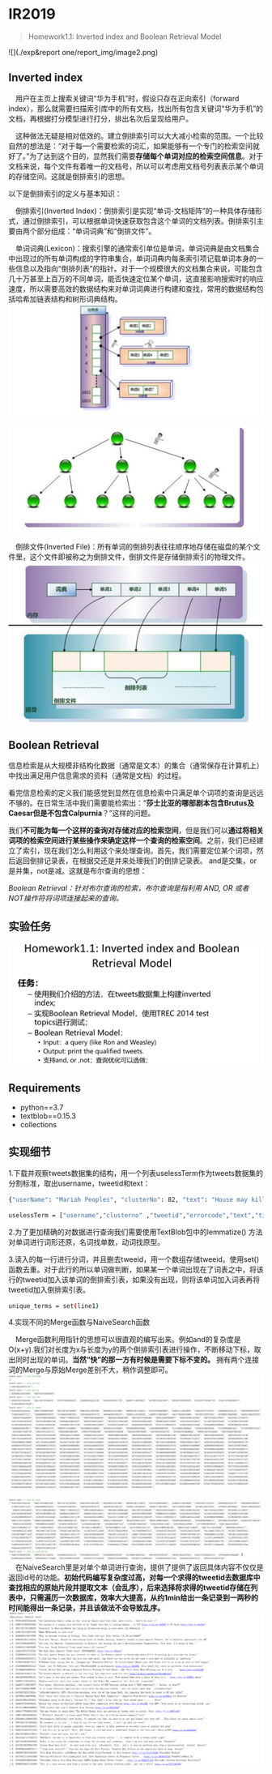 # IR2019
> Homework1.1: Inverted index and Boolean Retrieval Model



![](./exp&report one/report_img/image2.png)

## Inverted index

&emsp;用户在主页上搜索关键词“华为手机”时，假设只存在正向索引（forward index），那么就需要扫描索引库中的所有文档，找出所有包含关键词“华为手机”的文档，再根据打分模型进行打分，排出名次后呈现给用户。<br>

&emsp;这种做法无疑是相对低效的。建立倒排索引可以大大减小检索的范围。一个比较自然的想法是：“对于每一个需要检索的词汇，如果能够有一个专门的检索空间就好了。”为了达到这个目的，显然我们需要**存储每个单词对应的检索空间信息**。对于文档来说，每个文件有着唯一的文档号，所以可以考虑用文档号列表表示某个单词的存储空间。这就是倒排索引的思想。<br>

以下是倒排索引的定义与基本知识：

&emsp;倒排索引(Inverted Index)：倒排索引是实现“单词-文档矩阵”的一种具体存储形式，通过倒排索引，可以根据单词快速获取包含这个单词的文档列表。倒排索引主要由两个部分组成：“单词词典”和“倒排文件”。

&emsp;单词词典(Lexicon)：搜索引擎的通常索引单位是单词，单词词典是由文档集合中出现过的所有单词构成的字符串集合，单词词典内每条索引项记载单词本身的一些信息以及指向“倒排列表”的指针。对于一个规模很大的文档集合来说，可能包含几十万甚至上百万的不同单词，能否快速定位某个单词，这直接影响搜索时的响应速度，所以需要高效的数据结构来对单词词典进行构建和查找，常用的数据结构包括哈希加链表结构和树形词典结构。
![哈希加链表](./report_img/image5.png)

![B+树](./report_img/image6.png)

&emsp;倒排文件(Inverted File)：所有单词的倒排列表往往顺序地存储在磁盘的某个文件里，这个文件即被称之为倒排文件，倒排文件是存储倒排索引的物理文件。
![](./report_img/image4.png)
## Boolean Retrieval
信息检索是从大规模非结构化数据（通常是文本）的集合（通常保存在计算机上）中找出满足用户信息需求的资料（通常是文档）的过程。

看完信息检索的定义我们能感觉到显然在信息检索中只满足单个词项的查询是远远不够的。在日常生活中我们需要能检索出：“**莎士比亚的哪部剧本包含Brutus及Caesar但是不包含Calpurnia**？”这样的问题。

我们**不可能为每一个这样的查询对存储对应的检索空间**，但是我们可以**通过将相关词项的检索空间进行某些操作来确定这样一个查询的检索空间**。之前，我们已经建立了索引，现在我们怎么利用这个来处理查询。首先，我们需要定位某个词项，然后返回倒排记录表，在根据交还是并来处理我们的倒排记录表。
and是交集，or是并集，not是减。这就是布尔查询的思想：

*Boolean Retrieval：针对布尔查询的检索，布尔查询是指利用 AND, OR 或者 NOT操作符将词项连接起来的查询。*
## 实验任务
![](./report_img/image7.png)
## Requirements
+ python==3.7
+ textblob==0.15.3
+ collections
## 实现细节
1.下载并观察tweets数据集的结构，用一个列表uselessTerm作为tweets数据集的分割标准，取出username，tweetid和text：
```sh
{"userName": "Mariah Peoples", "clusterNo": 82, "text": "House may kill Arizona-style immigration bill, Rep. Rick Rand says: The House is unlikely to pass the \"Ari... http://tinyurl.com/4jrjcdz", "timeStr": "Sun Jan 23 00:02:37 +0000 2011", "tweetId": "28965792812892160", "errorCode": "200", "textCleaned": " ", "relevance": 2}
```
```sh
uselessTerm = ["username","clusterno" ,"tweetid","errorcode","text","timestr"]
```

2.为了更加精确的对数据进行查询我们需要使用TextBlob包中的lemmatize() 方法 对单词进行词形还原，名词找单数，动词找原型。

3.读入的每一行进行分词，并且删去tweeid，用一个数组存储tweeid。使用set()函数去重。对于此行的所以单词做判断，如果某一个单词出现在了词表之中，将该行的tweetid加入该单词的倒排索引表，如果没有出现，则将该单词加入词表再将tweetid加入倒排索引表。
```sh
unique_terms = set(line1)
```
4.实现不同的Merge函数与NaiveSearch函数

&emsp;Merge函数利用指针的思想可以很直观的编写出来。例如and的复杂度是O(x+y).我们对长度为x与长度为y的两个倒排索引表进行操作，不断移动下标，取出同时出现的单词。**当然“快”的那一方有时候是需要下标不变的。** 拥有两个连接词的Merge与原始Merge差别不大，稍作调整即可。
![](./report_img/image3.png)


![](./report_img/image8.png)
&emsp;在NaiveSearch里是对单个单词进行查询，提供了提供了返回具体内容不仅仅是返回id号的功能。**初始代码编写复杂度过高，对每一个求得的tweetid去数据库中查找相应的原始片段并提取文本（会乱序），后来选择将求得的tweetid存储在列表中，只需遍历一次数据库，效率大大提高，从约1min给出一条记录到一两秒的时间能得出一条记录，并且该做法不会导致乱序。**
![](./report_img/image1.png)

